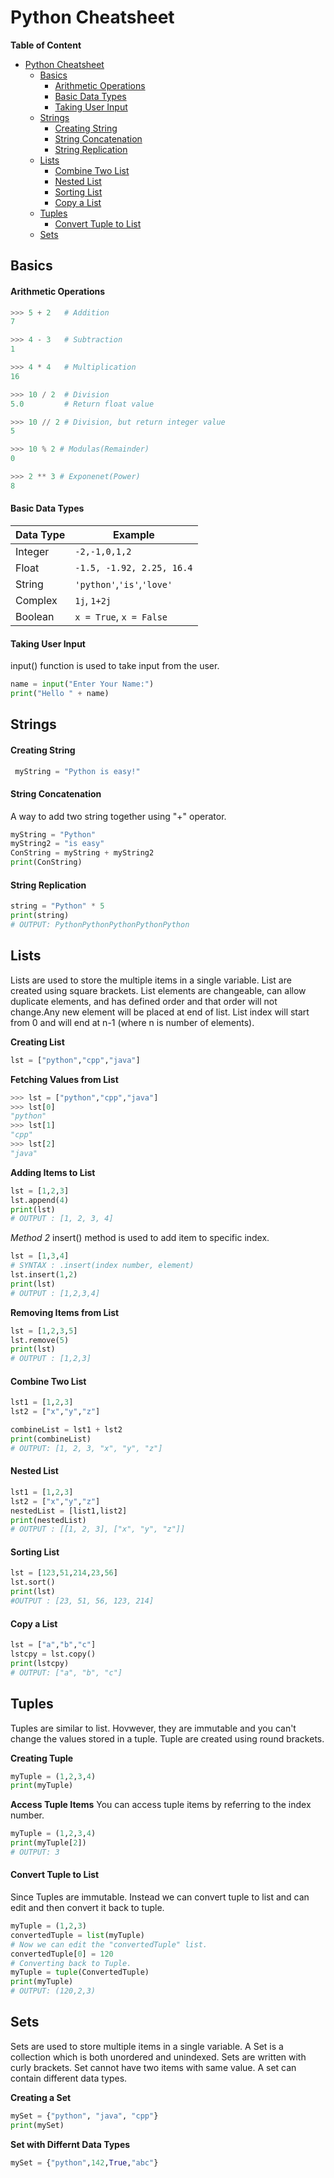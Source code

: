 # Python Cheatsheet

**Table of Content**
- [Python Cheatsheet](#python-cheatsheet)
  - [Basics](#basics)
      - [Arithmetic Operations](#arithmetic-operations)
      - [Basic Data Types](#basic-data-types)
      - [Taking User Input](#taking-user-input)
  - [Strings](#strings)
      - [Creating String](#creating-string)
      - [String Concatenation](#string-concatenation)
      - [String Replication](#string-replication)
  - [Lists](#lists)
      - [Combine Two List](#combine-two-list)
      - [Nested List](#nested-list)
      - [Sorting List](#sorting-list)
      - [Copy a List](#copy-a-list)
  - [Tuples](#tuples)
      - [Convert Tuple to List](#convert-tuple-to-list)
  - [Sets](#sets)


## Basics

#### Arithmetic Operations
```python
>>> 5 + 2   # Addition
7
```
```python
>>> 4 - 3   # Subtraction
1
```
```python
>>> 4 * 4   # Multiplication
16
```
```python
>>> 10 / 2  # Division
5.0         # Return float value

>>> 10 // 2 # Division, but return integer value
5
```
```python
>>> 10 % 2 # Modulas(Remainder)
0
```
```python
>>> 2 ** 3 # Exponenet(Power)
8
```

#### Basic Data Types

| Data Type | Example                    |
| --------- | -------------------------- |
| Integer   | `-2,-1,0,1,2`              |
| Float     | `-1.5, -1.92, 2.25, 16.4`  |
| String    | `'python'`,`'is'`,`'love'` |
| Complex   | `1j`, `1+2j`               |
| Boolean   | `x = True`, `x = False`    |

#### Taking User Input
input() function is used to take input from the user.

```python
name = input("Enter Your Name:")
print("Hello " + name)
```

## Strings

#### Creating String

```python
 myString = "Python is easy!"
```

#### String Concatenation

A way to add two string together using "+" operator.

```python
myString = "Python"
myString2 = "is easy"
ConString = myString + myString2
print(ConString)
```
#### String Replication

```python
string = "Python" * 5
print(string)
# OUTPUT: PythonPythonPythonPythonPython
```
## Lists
Lists are used to store the multiple items in a single variable. List are created using square brackets.
List elements are changeable, can allow duplicate elements, and has defined order and that order will not change.Any new element will be placed at end of list. List index will start from 0 and will end at n-1 (where n is number of elements).

**Creating List**
```python
lst = ["python","cpp","java"]
```
**Fetching Values from List**
```python
>>> lst = ["python","cpp","java"]
>>> lst[0]
"python"
>>> lst[1]
"cpp"
>>> lst[2]
"java"
```
**Adding Items to List**
```python
lst = [1,2,3]
lst.append(4)
print(lst)
# OUTPUT : [1, 2, 3, 4]
```
*Method 2*
insert() method is used to add item to specific index.
```python
lst = [1,3,4]
# SYNTAX : .insert(index number, element)
lst.insert(1,2)
print(lst)
# OUTPUT : [1,2,3,4]
```

**Removing Items from List**
```python
lst = [1,2,3,5]
lst.remove(5)
print(lst)
# OUTPUT : [1,2,3]
```

#### Combine Two List
```python
lst1 = [1,2,3]
lst2 = ["x","y","z"]

combineList = lst1 + lst2
print(combineList)
# OUTPUT: [1, 2, 3, "x", "y", "z"]
```
#### Nested List
```python
lst1 = [1,2,3]
lst2 = ["x","y","z"]
nestedList = [list1,list2]
print(nestedList)
# OUTPUT : [[1, 2, 3], ["x", "y", "z"]]
```
#### Sorting List
```python
lst = [123,51,214,23,56]
lst.sort()
print(lst)
#OUTPUT : [23, 51, 56, 123, 214]
```
#### Copy a List
```python
lst = ["a","b","c"]
lstcpy = lst.copy()
print(lstcpy)
# OUTPUT: ["a", "b", "c"]
```

## Tuples
Tuples are similar to list. Hovwever, they are immutable and you can't change the values stored in a tuple. Tuple are created using round brackets.

**Creating Tuple**
```python
myTuple = (1,2,3,4)
print(myTuple)
```

**Access Tuple Items**
You can access tuple items by referring to the index number.
```python
myTuple = (1,2,3,4)
print(myTuple[2])
# OUTPUT: 3
```

#### Convert Tuple to List
Since Tuples are immutable. Instead we can convert tuple to list and can edit and then convert it back to tuple.

```python
myTuple = (1,2,3)
convertedTuple = list(myTuple)
# Now we can edit the "convertedTuple" list.
convertedTuple[0] = 120
# Converting back to Tuple.
myTuple = tuple(ConvertedTuple)
print(myTuple)
# OUTPUT: (120,2,3)
```

## Sets
Sets are used to store multiple items in a single variable.
A Set is a collection which is both unordered and unindexed.
Sets are written with curly brackets.
Set cannot have two items with same value.
A set can contain different data types.

**Creating a Set**
```python
mySet = {"python", "java", "cpp"}
print(mySet)
```

**Set with Differnt Data Types**
```python
mySet = {"python",142,True,"abc"}
```

